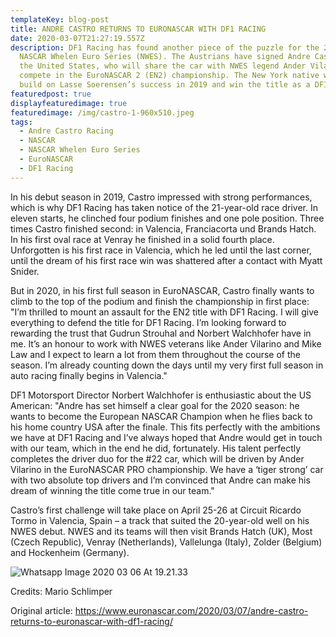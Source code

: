 ```yaml
---
templateKey: blog-post
title: ANDRE CASTRO RETURNS TO EURONASCAR WITH DF1 RACING
date: 2020-03-07T21:27:19.557Z
description: DF1 Racing has found another piece of the puzzle for the 2020
  NASCAR Whelen Euro Series (NWES). The Austrians have signed Andre Castro from
  the United States, who will share the car with NWES legend Ander Vilarino and
  compete in the EuroNASCAR 2 (EN2) championship. The New York native wants to
  build on Lasse Soerensen’s success in 2019 and win the title as a DF1 Tiger.
featuredpost: true
displayfeaturedimage: true
featuredimage: /img/castro-1-960x510.jpeg
tags:
  - Andre Castro Racing
  - NASCAR
  - NASCAR Whelen Euro Series
  - EuroNASCAR
  - DF1 Racing
---
```

In his debut season in 2019, Castro impressed with strong performances, which is why DF1 Racing has taken notice of the 21-year-old race driver. In eleven starts, he clinched four podium finishes and one pole position. Three times Castro finished second: in Valencia, Franciacorta und Brands Hatch. In his first oval race at Venray he finished in a solid fourth place. Unforgotten is his first race in Valencia, which he led until the last corner, until the dream of his first race win was shattered after a contact with Myatt Snider.

But in 2020, in his first full season in EuroNASCAR, Castro finally wants to climb to the top of the podium and finish the championship in first place: "I’m thrilled to mount an assault for the EN2 title with DF1 Racing. I will give everything to defend the title for DF1 Racing. I’m looking forward to rewarding the trust that Gudrun Strouhal and Norbert Walchhofer have in me. It’s an honour to work with NWES veterans like Ander Vilarino and Mike Law and I expect to learn a lot from them throughout the course of the season. I’m already counting down the days until my very first full season in auto racing finally begins in Valencia."

DF1 Motorsport Director Norbert Walchhofer is enthusiastic about the US American: "Andre has set himself a clear goal for the 2020 season: he wants to become the European NASCAR Champion when he flies back to his home country USA after the finale. This fits perfectly with the ambitions we have at DF1 Racing and I’ve always hoped that Andre would get in touch with our team, which in the end he did, fortunately. His talent perfectly completes the driver duo for the #22 car, which will be driven by Ander Vilarino in the EuroNASCAR PRO championship. We have a ‘tiger strong’ car with two absolute top drivers and I’m convinced that Andre can make his dream of winning the title come true in our team."

Castro’s first challenge will take place on April 25-26 at Circuit Ricardo Tormo in Valencia, Spain – a track that suited the 20-year-old well on his NWES debut. NWES and its teams will then visit Brands Hatch (UK), Most (Czech Republic), Venray (Netherlands), Vallelunga (Italy), Zolder (Belgium) and Hockenheim (Germany).



![Whatsapp Image 2020 03 06 At 19.21.33](https://www.euronascar.com/wp-content/uploads/sites/29/2020/03/07/WhatsApp-Image-2020-03-06-at-19.21.33-1024x551.jpeg)

Credits: Mario Schlimper

Original article: <https://www.euronascar.com/2020/03/07/andre-castro-returns-to-euronascar-with-df1-racing/>